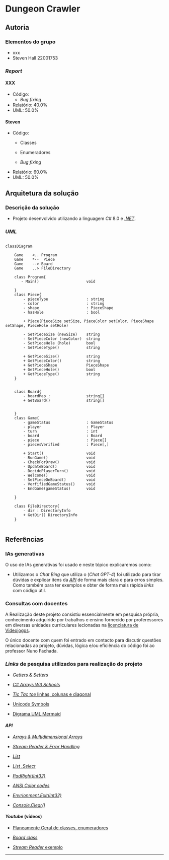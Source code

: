 # Dungeon Crawler

## Autoria

### Elementos do grupo

- xxx
- Steven Hall 22001753
  
### _Report_

#### XXX

- Código:
  - _Bug fixing_
- Relatório: 40.0%
- UML: 50.0%

#### Steven

- Código:
  - Classes  

  - Enumeradores
  - _Bug fixing_
- Relatório: 60.0%
- UML: 50.0%

## Arquitetura da solução

### Descrição da solução

- Projeto desenvolvido utilizando a linguagem _C#_ 8.0 e [_.NET_](https://learn.microsoft.com/en-us/dotnet/api/?view=netstandard-2.1).

### _UML_

```mermaid

classDiagram

    Game    <.. Program 
    Game    *--  Piece
    Game    --> Board
    Game    ..> FileDirectory

    class Program{
       - Main()                     void
     
    }
    class Piece{
        - pieceType                 : string
        - color                     : string
        - shape                     : PieceShape 
        - hasHole                   : bool

        + Piece(PieceSize setSize, PieceColor setColor, PieceShape setShape, PieceHole setHole)

        - SetPieceSize (newSize)    string
        - SetPieceColor (newColor)  string
        - SetPieceHole (hole)       bool
        - SetPieceType()            string

        + GetPieceSize()            string
        + GetPieceColor()           string 
        + GetPieceShape             PieceShape
        + GetPieceHole()            bool
        + GetPieceType()            string
    }

    
    class Board{
        - boardMap :                string[]
        + GetBoard()                string[]
        

    }
    class Game{
        - gameStatus                : GameStatus
        - player                    : Player
        - turn                      : int
        - board                     : Board
        - piece                     : Piece[]
        - piecesVerified            : Piece[,]

        + Start()                   void
        - RunGame()                 void
        - CheckForDraw()            void
        - UpdateBoard()             void
        - DecidePlayerTurn()        void
        - Welcome()                 void
        - SetPieceOnBoard()         void
        - VerfifiedGameStatus()     void
        - EndGame(gameStatus)       void

    }

    class FileDirectory{
        - dir : DirectoryInfo 
        + GetDir() DirectoryInfo
    }
    
```

## Referências

### IAs generativas

  O uso de IAs generativas foi usado e neste tópico explicaremos como:

- Utilizamos o _Chat Bing_ que utiliza o (_Chat GPT-4_) foi utilizado para tirar dúvidas e explicar itens da [_API_](https://learn.microsoft.com/en-us/dotnet/api/?view=netstandard-2.1) de forma mais clara e para erros simples. Como também para ter exemplos e obter de forma mais rápida _links_ com código útil.

### Consultas com docentes
  
A Realização deste projeto consistiu essencialmente em pesquisa própria, conhecimento adquirido por trabalhos e ensino fornecido por proferessores em diversas unidades curriculares lecionadas na [licenciatura de Videojogos](https://www.ulusofona.pt/lisboa/licenciaturas/videojogos).

O único docente com quem foi entrado em contacto para discutir questões relacionadas ao projeto, dúvidas, lógica e/ou eficiência do código foi ao professor Nuno Fachada.

### _Links_ de pesquisa utilizados para realização do projeto

- [_Getters & Setters_](https://www.w3schools.com/cs/cs_properties.php)

- [_C# Arrays W3 Schools_](https://www.w3schools.com/cs/cs_arrays.php)
- [_Tic Tac toe_ linhas, colunas e diagonal](https://www.c-sharpcorner.com/UploadFile/75a48f/tic-tac-toe-game-in-C-Sharp/)

- [Unicode Symbols](https://symbl.cc/en/unicode-table/)
- [Digrama UML Mermaid](https://mermaid.js.org/syntax/classDiagram.html)

#### _API_

- [_Arrays & Multidimensional Arrays_](https://learn.microsoft.com/en-us/dotnet/csharp/language-reference/builtin-types/arrays)

- [_Stream Reader & Error Handling_](https://learn.microsoft.com/en-us/dotnet/api/system.io.streamreader?view=netstandard-2.1)
- [_List_](https://learn.microsoft.com/en-us/dotnet/api/system.collections.generic.list-1?view=netstandard-2.1)
- [_List .Select_](https://learn.microsoft.com/en-us/dotnet/api/system.linq.enumerable.select?view=netstandard-2.1)
- [_PadRight(Int32)_](https://learn.microsoft.com/en-us/dotnet/api/system.string.padright?view=netstandard-2.1)
- [_ANSI Color codes_](https://www.lihaoyi.com/post/BuildyourownCommandLinewithANSIescapecodes.html)
- [_Envrionment.Exit(Int32)_](https://learn.microsoft.com/en-us/dotnet/api/system.environment.exit?view=netstandard-2.1)
- [_Console.Clear()_](https://learn.microsoft.com/en-us/dotnet/api/system.console.clear?view=netstandard-2.1)

#### _Youtube_ (vídeos)

- [Planeamente Geral de classes, enumeradores](https://www.youtube.com/watch?v=NUNlVjt82m8&t=738s)

- [_Board class_](https://www.youtube.com/watch?v=Z1Zi41eiNGs&t=80s)
- [_Stream Reader_ exemplo](https://www.youtube.com/watch?v=tApBDuVwCrc)

---
